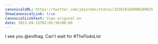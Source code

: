 ```yaml
---
canonicalURL: https://twitter.com/jmjordan/status/323618169900109825
ShowCanonicalLink: true
CanonicalLinkText: View original on
date: 2013-04-15T02:05:58+00:00
---
```

I see you @evilhag. Can't wait for #TheTodoList